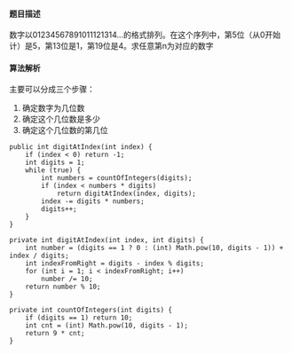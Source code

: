 #### 题目描述
数字以01234567891011121314...的格式排列。在这个序列中，第5位（从0开始计）是5，第13位是1，第19位是4。求任意第n为对应的数字
#### 算法解析
主要可以分成三个步骤：
1. 确定数字为几位数
2. 确定这个几位数是多少
3. 确定这个几位数的第几位
```
public int digitAtIndex(int index) {
    if (index < 0) return -1;
    int digits = 1;
    while (true) {
        int numbers = countOfIntegers(digits);
        if (index < numbers * digits)
            return digitAtIndex(index, digits);
        index -= digits * numbers;
        digits++;
    }
}

private int digitAtIndex(int index, int digits) {
    int number = (digits == 1 ? 0 : (int) Math.pow(10, digits - 1)) + index / digits;
    int indexFromRight = digits - index % digits;
    for (int i = 1; i < indexFromRight; i++)
        number /= 10;
    return number % 10;
}

private int countOfIntegers(int digits) {
    if (digits == 1) return 10;
    int cnt = (int) Math.pow(10, digits - 1);
    return 9 * cnt;
}
```
